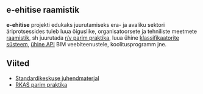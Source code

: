 ## e-ehitise raamistik
**e-ehitise** projekti edukaks juurutamiseks era- ja avaliku sektori äriprotsessides tuleb luua õiguslike, organisatoorsete ja tehniliste meetmete <a href="https://github.com/e-ehitis/raamistik/issues">raamistik</a>, sh juurutada <a href="http://www.buildingsmart.org/standards/technical-vision/open-standards-101/">r/v parim praktika</a>, luua ühine <a href="https://github.com/e-ehitis/raamistik/labels/klassifikaator">klassifikaatorite süsteem</a>, <a href="https://github.com/e-ehitis/raamistik/labels/API">ühine API</a> BIM veebiteenustele, koolitusprogramm jne.

## Viited
- [Standardikeskuse juhendmaterjal](http://www.evs.ee/Tootedjateenused/Tasutajuhendmaterjalid/tabid/380/Default.aspx)
- [RKAS parim praktika](http://www.rkas.ee/parim-praktika/bim)
